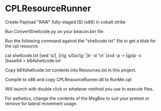 # CPLResourceRunner

Create Payload "RAW" fully-staged (S) (x86) in cobalt strike

Run ConvertShellcode.py on your beacon.bin file

Run the following command against the "shellcode.txt" file to get a blob for the cpl resource.

cat shellcode.txt |sed 's/[, ]//g; s/0x//g;' |tr -d '\n' |xxd -p -r |gzip -c |base64 > b64shellcode.txt

Copy b64shellcode.txt contents into Resources.txt in this project.

Compile to x86 and copy CPLResourceRunner.dll to RunMe.cpl

Will launch with double click or whatever method you use to execute files.

For asthetics, change the contents of the MsgBox to suit your pretext or remove for lateral movement usage.
